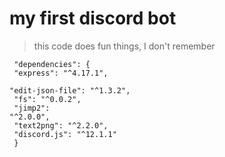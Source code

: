 # my first discord bot

> this code does fun things, I don't remember

<code> "dependencies": {<br>
    "express": "^4.17.1",<br>
    "edit-json-file": "^1.3.2",<br>
    "fs": "^0.0.2",<br>
    "jimp2": "^2.0.0",<br>
    "text2png": "^2.2.0",<br>
    "discord.js": "^12.1.1"<br>
  } </code>
